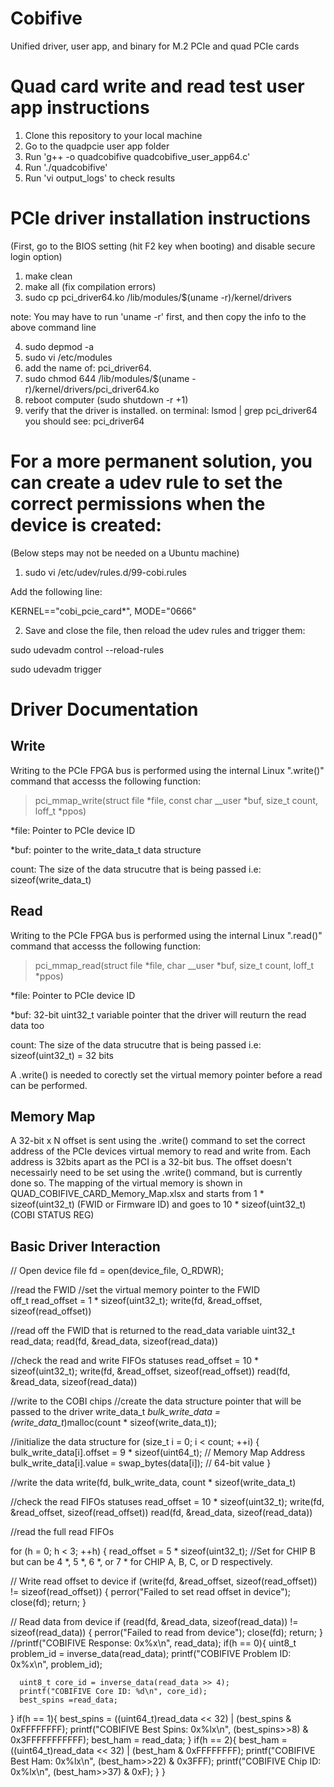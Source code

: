# Cobifive
Unified driver, user app, and binary for M.2 PCIe and quad PCIe cards

# Quad card write and read test user app instructions

1. Clone this repository to your local machine
2. Go to the quadpcie user app folder
3. Run 'g++ -o quadcobifive quadcobifive_user_app64.c'
4. Run './quadcobifive'
5. Run 'vi output_logs' to check results

# PCIe driver installation instructions

(First, go to the BIOS setting (hit F2 key when booting) and disable secure login option)

1. make clean
2. make all (fix compilation errors)
3. sudo cp pci_driver64.ko /lib/modules/$(uname -r)/kernel/drivers

note: You may have to run 'uname -r' first, and then copy the info to the above command line

4. sudo depmod -a
5. sudo vi /etc/modules
6. add the name of: pci_driver64.  
7. sudo chmod 644 /lib/modules/$(uname -r)/kernel/drivers/pci_driver64.ko
8. reboot computer (sudo shutdown -r +1)
9. verify that the driver is installed. on terminal: lsmod | grep pci_driver64
you should see: pci_driver64

# For a more permanent solution, you can create a udev rule to set the correct permissions when the device is created:

(Below steps may not be needed on a Ubuntu machine)

1. sudo vi /etc/udev/rules.d/99-cobi.rules

  Add the following line:

  KERNEL=="cobi_pcie_card*", MODE="0666"

2. Save and close the file, then reload the udev rules and trigger them:

  sudo udevadm control --reload-rules
  
  sudo udevadm trigger

# Driver Documentation
## Write
Writing to the PCIe FPGA bus is performed using the internal Linux ".write()" command that accesss the following function:

> pci_mmap_write(struct file *file, const char __user *buf, size_t count, loff_t *ppos)

*file: Pointer to PCIe device ID

*buf: pointer to the write_data_t data structure

count: The size of the data strucutre that is being passed i.e: sizeof(write_data_t)

## Read
Writing to the PCIe FPGA bus is performed using the internal Linux ".read()" command that accesss the following function:

> pci_mmap_read(struct file *file, char __user *buf, size_t count, loff_t *ppos)

*file: Pointer to PCIe device ID

*buf: 32-bit uint32_t variable pointer that the driver will reuturn the read data too

count: The size of the data strucutre that is being passed i.e: sizeof(uint32_t) = 32 bits

A .write() is needed to corectly set the virtual memory pointer before a read can be performed. 

## Memory Map
A 32-bit x N offset is sent using the .write() command to set the correct address of the PCIe devices virtual memory to read and write from. Each address is 32bits apart as the PCI is a 32-bit bus. The offset doesn't necessairly need to be set using the .write() command, but is currently done so. The mapping of the virtual memory is shown in QUAD_COBIFIVE_CARD_Memory_Map.xlsx and starts from 1 * sizeof(uint32_t) (FWID or Firmware ID) and goes to 10 * sizeof(uint32_t) (COBI STATUS REG)


## Basic Driver Interaction

// Open device file
fd = open(device_file, O_RDWR);

//read the FWID
//set the virtual memory pointer to the FWID  
off_t read_offset = 1 * sizeof(uint32_t);
write(fd, &read_offset, sizeof(read_offset))

//read off the FWID that is returned to the read_data variable
uint32_t read_data;
read(fd, &read_data, sizeof(read_data))

//check the read and write FIFOs statuses
read_offset = 10 * sizeof(uint32_t);
write(fd, &read_offset, sizeof(read_offset))
read(fd, &read_data, sizeof(read_data))

//write to the COBI chips
//create the data structure pointer that will be passed to the driver
write_data_t *bulk_write_data = (write_data_t*)malloc(count * sizeof(write_data_t));

//initialize the data structure
for (size_t i = 0; i < count; ++i) {
    bulk_write_data[i].offset = 9 * sizeof(uint64_t);  // Memory Map Address
    bulk_write_data[i].value =  swap_bytes(data[i]);   // 64-bit value
}

//write the data
write(fd, bulk_write_data, count * sizeof(write_data_t)

//check the read FIFOs statuses
read_offset = 10 * sizeof(uint32_t);
write(fd, &read_offset, sizeof(read_offset))
read(fd, &read_data, sizeof(read_data))

//read the full read FIFOs

for (h = 0; h < 3; ++h) {
  read_offset = 5 * sizeof(uint32_t); //Set for CHIP B but can be 4 *, 5 *, 6 *, or 7 * for CHIP A, B, C, or D respectively.

  // Write read offset to device
  if (write(fd, &read_offset, sizeof(read_offset)) != sizeof(read_offset)) {
      perror("Failed to set read offset in device");
      close(fd);
      return;
  }

  // Read data from device
  if (read(fd, &read_data, sizeof(read_data)) != sizeof(read_data)) {
      perror("Failed to read from device");
      close(fd);
      return;
  }
  //printf("COBIFIVE Response: 0x%x\n", read_data);
  if(h == 0){
      uint8_t problem_id = inverse_data(read_data);
      printf("COBIFIVE Problem ID: 0x%x\n", problem_id);

      uint8_t core_id = inverse_data(read_data >> 4);
      printf("COBIFIVE Core ID: %d\n", core_id);
      best_spins =read_data;
  }
  if(h == 1){
      best_spins = ((uint64_t)read_data << 32) | (best_spins & 0xFFFFFFFF);
      printf("COBIFIVE Best Spins: 0x%lx\n", (best_spins>>8) & 0x3FFFFFFFFFFF);
      best_ham = read_data;
  }
  if(h == 2){
      best_ham = ((uint64_t)read_data << 32) | (best_ham & 0xFFFFFFFF);
      printf("COBIFIVE Best Ham: 0x%lx\n", (best_ham>>22) & 0x3FFF);
      printf("COBIFIVE Chip ID: 0x%lx\n", (best_ham>>37) & 0xF);
  }
}